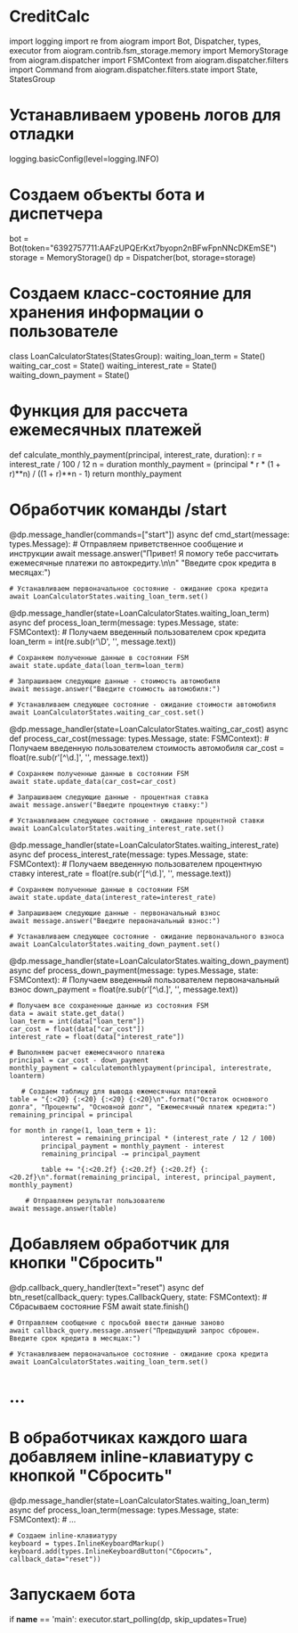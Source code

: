 # CreditCalc
import logging
import re
from aiogram import Bot, Dispatcher, types, executor
from aiogram.contrib.fsm_storage.memory import MemoryStorage
from aiogram.dispatcher import FSMContext
from aiogram.dispatcher.filters import Command
from aiogram.dispatcher.filters.state import State, StatesGroup

# Устанавливаем уровень логов для отладки
logging.basicConfig(level=logging.INFO)

# Создаем объекты бота и диспетчера
bot = Bot(token="6392757711:AAFzUPQErKxt7byopn2nBFwFpnNNcDKEmSE")
storage = MemoryStorage()
dp = Dispatcher(bot, storage=storage)

# Создаем класс-состояние для хранения информации о пользователе
class LoanCalculatorStates(StatesGroup):
    waiting_loan_term = State()
    waiting_car_cost = State()
    waiting_interest_rate = State()
    waiting_down_payment = State()

# Функция для рассчета ежемесячных платежей
def calculate_monthly_payment(principal, interest_rate, duration):
    r = interest_rate / 100 / 12
    n = duration
    monthly_payment = (principal * r * (1 + r)**n) / ((1 + r)**n - 1)
    return monthly_payment

# Обработчик команды /start
@dp.message_handler(commands=["start"])
async def cmd_start(message: types.Message):
    # Отправляем приветственное сообщение и инструкции
    await message.answer("Привет! Я помогу тебе рассчитать ежемесячные платежи по автокредиту.\n\n"
                         "Введите срок кредита в месяцах:")

    # Устанавливаем первоначальное состояние - ожидание срока кредита
    await LoanCalculatorStates.waiting_loan_term.set()

@dp.message_handler(state=LoanCalculatorStates.waiting_loan_term)
async def process_loan_term(message: types.Message, state: FSMContext):
    # Получаем введенный пользователем срок кредита
    loan_term = int(re.sub(r'\D', '', message.text))

    # Сохраняем полученные данные в состоянии FSM
    await state.update_data(loan_term=loan_term)

    # Запрашиваем следующие данные - стоимость автомобиля
    await message.answer("Введите стоимость автомобиля:")

    # Устанавливаем следующее состояние - ожидание стоимости автомобиля
    await LoanCalculatorStates.waiting_car_cost.set()

@dp.message_handler(state=LoanCalculatorStates.waiting_car_cost)
async def process_car_cost(message: types.Message, state: FSMContext):
    # Получаем введенную пользователем стоимость автомобиля
    car_cost = float(re.sub(r'[^\d.]', '', message.text))

    # Сохраняем полученные данные в состоянии FSM
    await state.update_data(car_cost=car_cost)

    # Запрашиваем следующие данные - процентная ставка
    await message.answer("Введите процентную ставку:")

    # Устанавливаем следующее состояние - ожидание процентной ставки
    await LoanCalculatorStates.waiting_interest_rate.set()

@dp.message_handler(state=LoanCalculatorStates.waiting_interest_rate)
async def process_interest_rate(message: types.Message, state: FSMContext):
    # Получаем введенную пользователем процентную ставку
    interest_rate = float(re.sub(r'[^\d.]', '', message.text))

    # Сохраняем полученные данные в состоянии FSM
    await state.update_data(interest_rate=interest_rate)

    # Запрашиваем следующие данные - первоначальный взнос
    await message.answer("Введите первоначальный взнос:")

    # Устанавливаем следующее состояние - ожидание первоначального взноса
    await LoanCalculatorStates.waiting_down_payment.set()

@dp.message_handler(state=LoanCalculatorStates.waiting_down_payment)
async def process_down_payment(message: types.Message, state: FSMContext):
    # Получаем введенный пользователем первоначальный взнос
    down_payment = float(re.sub(r'[^\d.]', '', message.text))

    # Получаем все сохраненные данные из состояния FSM
    data = await state.get_data()
    loan_term = int(data["loan_term"])
    car_cost = float(data["car_cost"])
    interest_rate = float(data["interest_rate"])

    # Выполняем расчет ежемесячного платежа
    principal = car_cost - down_payment
    monthly_payment = calculatemonthlypayment(principal, interestrate, loanterm)

       # Создаем таблицу для вывода ежемесячных платежей
    table = "{:<20} {:<20} {:<20} {:<20}\n".format("Остаток основного долга", "Проценты", "Основной долг", "Ежемесячный платеж кредита:")
    remaining_principal = principal

    for month in range(1, loan_term + 1):
            interest = remaining_principal * (interest_rate / 12 / 100)
            principal_payment = monthly_payment - interest
            remaining_principal -= principal_payment

            table += "{:<20.2f} {:<20.2f} {:<20.2f} {:<20.2f}\n".format(remaining_principal, interest, principal_payment, monthly_payment)

        # Отправляем результат пользователю
    await message.answer(table)
# Добавляем обработчик для кнопки "Сбросить"
@dp.callback_query_handler(text="reset")
async def btn_reset(callback_query: types.CallbackQuery, state: FSMContext):
    # Сбрасываем состояние FSM
    await state.finish()

    # Отправляем сообщение с просьбой ввести данные заново
    await callback_query.message.answer("Предыдущий запрос сброшен. Введите срок кредита в месяцах:")

    # Устанавливаем первоначальное состояние - ожидание срока кредита
    await LoanCalculatorStates.waiting_loan_term.set()

# ...

# В обработчиках каждого шага добавляем inline-клавиатуру с кнопкой "Сбросить"
@dp.message_handler(state=LoanCalculatorStates.waiting_loan_term)
async def process_loan_term(message: types.Message, state: FSMContext):
    # ...

    # Создаем inline-клавиатуру
    keyboard = types.InlineKeyboardMarkup()
    keyboard.add(types.InlineKeyboardButton("Сбросить", callback_data="reset"))
# Запускаем бота
if __name__ == 'main':
    executor.start_polling(dp, skip_updates=True)
